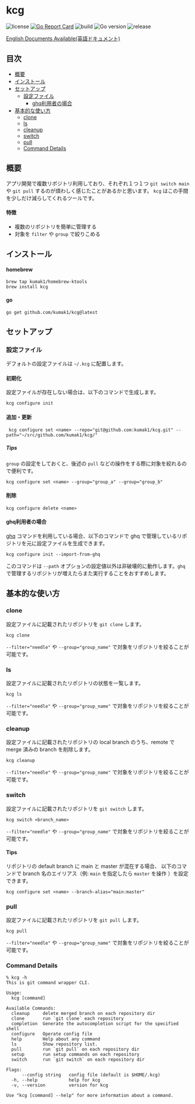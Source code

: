 # kcg

![license](https://img.shields.io/github/license/kumak1/kcg)
[![Go Report Card](https://goreportcard.com/badge/github.com/kumak1/kcg)](https://goreportcard.com/report/github.com/kumak1/kcg)
![build](https://img.shields.io/github/actions/workflow/status/kumak1/kcg/release.yml)
![Go version](https://img.shields.io/github/go-mod/go-version/kumak1/kcg)
![release](https://img.shields.io/github/v/release/kumak1/kcg)

[English Documents Available(英語ドキュメント)](README.md)

## 目次

- [概要](#概要)
- [インストール](#インストール)
- [セットアップ](#セットアップ)
  - [設定ファイル](#設定ファイル)
    - [ghq利用者の場合](#ghq利用者の場合)
- [基本的な使い方](#基本的な使い方)
  - [clone](#clone)
  - [ls](#ls)
  - [cleanup](#cleanup)
  - [switch](#switch)
  - [pull](#pull)
  - [Command Details](#command-details)

## 概要

アプリ開発で複数リポジトリ利用しており、それぞれ１つ１つ `git switch main` や `git pull` するのが煩わしく感じたことがあるかと思います。 `kcg` はこの手間を少しだけ減らしてくれるツールです。

#### 特徴

- 複数のリポジトリを簡単に管理する
- 対象を `filter` や `group` で絞りこめる

## インストール

#### homebrew

```shell
brew tap kumak1/homebrew-ktools 
brew install kcg
```

#### go

```shell
go get github.com/kumak1/kcg@latest
```

## セットアップ

### 設定ファイル

デフォルトの設定ファイルは `~/.kcg` に配置します。

#### 初期化

設定ファイルが存在しない場合は、以下のコマンドで生成します。

```shell
kcg configure init
```

#### 追加・更新

```shell
 kcg configure set <name> --repo="git@github.com:kumak1/kcg.git" --path="~/src/github.com/kumak1/kcg/"
```

##### Tips

`group` の設定をしておくと、後述の `pull` などの操作をする際に対象を絞れるので便利です。

```shell
kcg configure set <name> --group="group_a" --group="group_b"
```

#### 削除

```shell
kcg configure delete <name>
```

#### ghq利用者の場合

[ghq](https://github.com/x-motemen/ghq) コマンドを利用している場合、以下のコマンドで ghq で管理しているリポジトリを元に設定ファイルを生成できます。

```shell
kcg configure init --import-from-ghq
```

このコマンドは `--path` オプションの設定値以外は非破壊的に動作します。`ghq` で管理するリポジトリが増えたらまた実行することをおすすめします。

## 基本的な使い方

### clone

設定ファイルに記載されたリポジトリを `git clone` します。

```shell
kcg clone
```

`--filter="needle"` や `--group="group_name"` で対象をリポジトリを絞ることが可能です。

### ls

設定ファイルに記載されたリポジトリの状態を一覧します。

```shell
kcg ls
```

`--filter="needle"` や `--group="group_name"` で対象をリポジトリを絞ることが可能です。

### cleanup

設定ファイルに記載されたリポジトリの local branch のうち、remote で merge 済みの branch を削除します。

```shell
kcg cleanup
```

`--filter="needle"` や `--group="group_name"` で対象をリポジトリを絞ることが可能です。

### switch

設定ファイルに記載されたリポジトリを `git switch` します。

```shell
kcg switch <branch_name>
```

`--filter="needle"` や `--group="group_name"` で対象をリポジトリを絞ることが可能です。

#### Tips

リポジトリの default branch に main と master が混在する場合、
以下のコマンドで branch 名のエイリアス（例: `main` を指定したら `master` を操作 ）を設定できます。

```shell
kcg configure set <name> --branch-alias="main:master"
```

### pull

設定ファイルに記載されたリポジトリを `git pull` します。

```shell
kcg pull
```

`--filter="needle"` や `--group="group_name"` で対象をリポジトリを絞ることが可能です。

### Command Details

```shell
% kcg -h
This is git command wrapper CLI.

Usage:
  kcg [command]

Available Commands:
  cleanup     delete merged branch on each repository dir
  clone       run `git clone` each repository
  completion  Generate the autocompletion script for the specified shell
  configure   Operate config file
  help        Help about any command
  ls          Show repository list.
  pull        run `git pull` on each repository dir
  setup       run setup commands on each repository
  switch      run `git switch` on each repository dir

Flags:
      --config string   config file (default is $HOME/.kcg)
  -h, --help            help for kcg
  -v, --version         version for kcg

Use "kcg [command] --help" for more information about a command.
```

